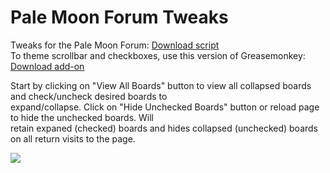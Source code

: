 # Pale Moon Forum Tweaks
Tweaks for the Pale Moon Forum: <a href="https://raw.githubusercontent.com/srazzano/Pale_Moon_Forum/master/Pale_Moon_Forum.user.js">Download script</a><br>To theme scrollbar and checkboxes, use this version of Greasemonkey: <a href="https://raw.githubusercontent.com/srazzano/Greasemonkey/master/greasemonkey-PM1.0.2.xpi">Download add-on</a>

Start by clicking on "View All Boards" button to view all collapsed boards and check/uncheck desired boards to<br> expand/collapse. Click on "Hide Unchecked Boards" button or reload page to hide the unchecked boards. Will<br>retain expaned (checked) boards and hides collapsed (unchecked) boards on all return visits to the page.

<img src="https://github.com/srazzano/Images/blob/master/forum2.png"/>
